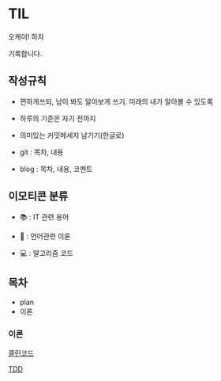 # TIL

오케이! 하자

기록합니다.



## 작성규칙

- 편하게쓰되, 남이 봐도 알아보게 쓰기. 미래의 내가 알아볼 수 있도록

- 하루의 기준은 자기 전까지

- 의미있는 커밋메세지 남기기(한글로)

- git : 목차, 내용

- blog : 목차, 내용, 코멘트

  

## 이모티콘 분류

- 📚 :  IT 관련 용어

- 📄 : 언어관련 이론

- 💻 : 알고리즘 코드

  

## 목차

- plan
- 이론


### 이론

[클린코드](https://github.com/LeeSH2468/TIL/blob/main/%EC%9A%A9%EC%96%B4/%ED%81%B4%EB%A6%B0%EC%BD%94%EB%93%9C%EC%99%80%20TDD.md)

[TDD](https://github.com/LeeSH2468/TIL/blob/main/%EC%9A%A9%EC%96%B4/%ED%81%B4%EB%A6%B0%EC%BD%94%EB%93%9C%EC%99%80%20TDD.md)





